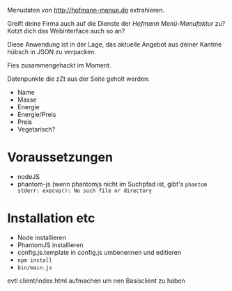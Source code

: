 Menudaten von http://hofmann-menue.de extrahieren.

Greift deine Firma auch auf die Dienste der *Hofmann Menü-Manufaktur* zu? Kotzt dich das Webinterface auch so an?

Diese Anwendung ist in der Lage, das aktuelle Angebot aus deiner Kantine hübsch in JSON zu verpacken.

Fies zusammengehackt im Moment.

Datenpunkte die zZt aus der Seite geholt werden:
* Name
* Masse
* Energie
* Energie/Preis
* Preis
* Vegetarisch?

# Voraussetzungen

* nodeJS
* phantom-js (wenn phantomjs nicht im Suchpfad ist, gibt's `phantom stderr: execvp(): No such file or directory`

# Installation etc

* Node installieren
* PhantomJS installieren
* config.js.template in config.js umbenennen und editieren
* `npm install`
* `bin/main.js`

evtl client/index.html aufmachen um nen Basisclient zu haben
